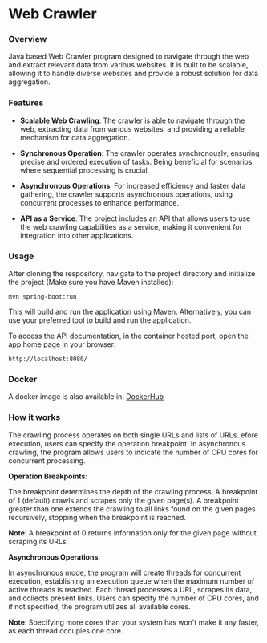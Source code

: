# Web Crawler
### Overview
Java based Web Crawler program designed to navigate through the web and extract relevant data from various websites. It is built to be scalable, allowing it to handle diverse websites and provide a robust solution for data aggregation.

### Features
 - **Scalable Web Crawling**: The crawler is able to navigate through the web, extracting data from various websites, and providing a reliable mechanism for data aggregation.
 
 - **Synchronous Operation**: The crawler operates synchronously, ensuring precise and ordered execution of tasks. Being beneficial for scenarios where sequential processing is crucial.
 
 - **Asynchronous Operations**: For increased efficiency and faster data gathering, the crawler supports asynchronous operations, using concurrent processes to enhance performance.
 
 - **API as a Service**: The project includes an API that allows users to use the web crawling capabilities as a service, making it convenient for integration into other applications.

### Usage

After cloning the respository, navigate to the project directory and initialize the project (Make sure you have Maven installed):
```console
mvn spring-boot:run
```

This will build and run the application using Maven. Alternatively, you can use your preferred tool to build and run the application.

To access the API documentation, in the container hosted port, open the app home page in your browser:
```console
http://localhost:8080/
```

### Docker

A docker image is also available in: [DockerHub](https://hub.docker.com/repository/docker/rtxct/crawler)

### How it works

The crawling process operates on both single URLs and lists of URLs. efore execution, users can specify the operation breakpoint. In asynchronous crawling, the program allows users to indicate the number of CPU cores for concurrent processing.


**Operation Breakpoints**:

The breakpoint determines the depth of the crawling process. A breakpoint of 1 (default) crawls and scrapes only the given page(s). A breakpoint greater than one extends the crawling to all links found on the given pages recursively, stopping when the breakpoint is reached.

**Note**: A breakpoint of 0 returns information only for the given page without scraping its URLs.


**Asynchronous Operations**:

In asynchronous mode, the program will create threads for concurrent execution, establishing an execution queue when the maximum number of active threads is reached. Each thread processes a URL, scrapes its data, and collects present links. Users can specify the number of CPU cores, and if not specified, the program utilizes all available cores.

**Note**: Specifying more cores than your system has won't make it any faster, as each thread occupies one core.
